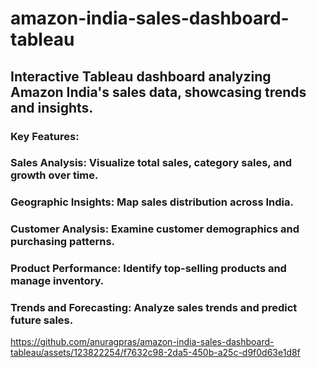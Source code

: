 # amazon-india-sales-dashboard-tableau
## Interactive Tableau dashboard analyzing Amazon India's sales data, showcasing trends and insights.




### Key Features:

### Sales Analysis: Visualize total sales, category sales, and growth over time.
### Geographic Insights: Map sales distribution across India.
### Customer Analysis: Examine customer demographics and purchasing patterns.
### Product Performance: Identify top-selling products and manage inventory.
### Trends and Forecasting: Analyze sales trends and predict future sales.


https://github.com/anuragpras/amazon-india-sales-dashboard-tableau/assets/123822254/f7632c98-2da5-450b-a25c-d9f0d63e1d8f

